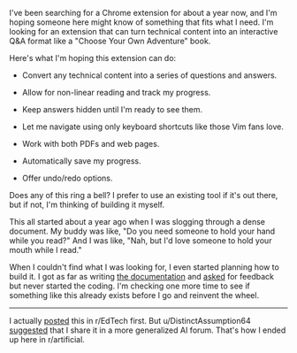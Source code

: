 I've been searching for a Chrome extension for about a year now, and I'm hoping someone here might know of something that fits what I need. I'm looking for an extension that can turn technical content into an interactive Q&A format like a "Choose Your Own Adventure" book.

Here's what I'm hoping this extension can do:

- Convert any technical content into a series of questions and answers.

- Allow for non-linear reading and track my progress.

- Keep answers hidden until I'm ready to see them.

- Let me navigate using only keyboard shortcuts like those Vim fans love.

- Work with both PDFs and web pages.

- Automatically save my progress.

- Offer undo/redo options.

Does any of this ring a bell? I prefer to use an existing tool if it's out there, but if not, I'm thinking of building it myself.

This all started about a year ago when I was slogging through a dense document. My buddy was like, "Do you need someone to hold your hand while you read?" And I was like, "Nah, but I'd love someone to hold your mouth while I read."

When I couldn't find what I was looking for, I even started planning how to build it. I got as far as writing [the documentation](https://github.com/8ta4/quest) and [asked](https://old.reddit.com/r/chrome_extensions/comments/1649r0k/seeking_feedback_for_quest_a_chrome_extension_for/) for feedback but never started the coding. I'm checking one more time to see if something like this already exists before I go and reinvent the wheel.

---

I actually [posted](https://old.reddit.com/r/edtech/comments/1emv6e4/looking_for_a_chrome_extension_for_interactive/) this in r/EdTech first. But u/DistinctAssumption64 [suggested](https://old.reddit.com/r/edtech/comments/1emv6e4/looking_for_a_chrome_extension_for_interactive/lh1v244/) that I share it in a more generalized AI forum. That's how I ended up here in r/artificial.
